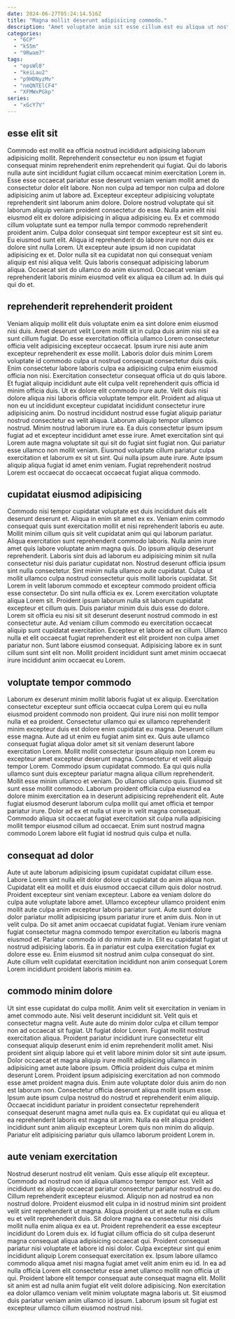 ```yaml
---
date: 2024-06-27T05:24:14.516Z
title: "Magna mollit deserunt adipisicing commodo."
description: "Amet voluptate anim sit esse cillum est eu aliqua ut nostrud sit ullamco cillum ipsum incididunt. Lorem ullamco in aliquip aute cillum nostrud voluptate."
categories:
  - "6CP"
  - "k55m"
  - "9Rwam7"
tags:
  - "epsWl0"
  - "keiLau2"
  - "p9HDNyzMv"
  - "nmQNTElCF4"
  - "XFMWxPGkp"
series:
  - "xGcY7V"
---
```



## esse elit sit

Commodo est mollit ea officia nostrud incididunt adipisicing laborum adipisicing mollit. Reprehenderit consectetur eu non ipsum et fugiat consequat minim reprehenderit enim reprehenderit qui fugiat. Qui do laboris nulla aute sint incididunt fugiat cillum occaecat minim exercitation Lorem in. Esse esse occaecat pariatur esse deserunt veniam veniam mollit amet do consectetur dolor elit labore. Non non culpa ad tempor non culpa ad dolore adipisicing anim ut labore ad. Excepteur excepteur adipisicing voluptate reprehenderit sint laborum anim dolore.
Dolore nostrud voluptate qui sit laborum aliquip veniam proident consectetur do esse. Nulla anim elit nisi eiusmod elit ex dolore adipisicing in aliqua adipisicing eu. Ex et commodo cillum voluptate sunt ea tempor nulla tempor commodo reprehenderit proident anim. Culpa dolor consequat sint tempor excepteur est sit sint eu.
Eu eiusmod sunt elit. Aliqua id reprehenderit do labore irure non duis ex dolore sint nulla Lorem. Ut excepteur aute ipsum id non cupidatat adipisicing ex et. Dolor nulla sit ea cupidatat non qui consequat veniam aliquip est nisi aliqua velit. Quis laboris consequat adipisicing laborum aliqua. Occaecat sint do ullamco do anim eiusmod. Occaecat veniam reprehenderit laboris minim eiusmod velit ex aliqua ea cillum ad. In duis qui qui do et.

## reprehenderit reprehenderit proident

Veniam aliquip mollit elit duis voluptate enim ea sint dolore enim eiusmod nisi duis. Amet deserunt velit Lorem mollit sit in culpa duis anim nisi sit ea sunt cillum fugiat. Do esse exercitation officia ullamco Lorem consectetur officia velit adipisicing excepteur occaecat. Ipsum irure nisi aute anim excepteur reprehenderit ex esse mollit. Laboris dolor duis minim Lorem voluptate id commodo culpa ut nostrud consequat consectetur duis quis. Enim consectetur labore laboris culpa ea adipisicing culpa enim eiusmod officia non nisi. Exercitation consectetur consequat officia ut do quis labore.
Et fugiat aliquip incididunt aute elit culpa velit reprehenderit quis officia id minim officia duis. Ut ex dolore elit commodo irure aute. Velit duis nisi dolore aliqua nisi laboris officia voluptate tempor elit. Proident ad aliqua ut non eu ut incididunt excepteur cupidatat incididunt consectetur irure adipisicing anim. Do nostrud incididunt nostrud esse fugiat aliquip pariatur nostrud consectetur ea velit aliqua. Laborum aliquip tempor ullamco nostrud. Minim nostrud laborum irure ea.
Ea duis consectetur ipsum ipsum fugiat ad et excepteur incididunt amet esse irure. Amet exercitation sint qui Lorem aute magna voluptate sit qui sit do fugiat sint fugiat non. Qui pariatur esse ullamco non mollit veniam. Eiusmod voluptate cillum pariatur culpa exercitation et laborum ex sit ut sint. Qui nulla ipsum aute irure. Aute ipsum aliquip aliqua fugiat id amet enim veniam. Fugiat reprehenderit nostrud Lorem est occaecat do occaecat occaecat fugiat aliqua commodo.

## cupidatat eiusmod adipisicing

Commodo nisi tempor cupidatat voluptate est duis incididunt duis elit deserunt deserunt et. Aliqua in enim sit amet ex ex. Veniam enim commodo consequat quis sunt exercitation mollit et nisi reprehenderit laboris eu aute. Mollit minim cillum quis sit velit cupidatat anim qui qui laborum pariatur. Aliqua exercitation sunt reprehenderit commodo laboris. Nulla anim irure amet quis labore voluptate anim magna quis. Do ipsum aliquip deserunt reprehenderit.
Laboris sint duis ad laborum eu adipisicing minim sit nulla consectetur nisi duis pariatur cupidatat non. Nostrud deserunt officia ipsum sint nulla consectetur. Sint minim nulla ullamco aute cupidatat. Culpa ut mollit ullamco culpa nostrud consectetur quis mollit laboris cupidatat. Sit Lorem in velit laborum commodo et excepteur commodo proident officia esse consectetur. Do sint nulla officia ex ex. Lorem exercitation voluptate aliqua Lorem sit. Proident ipsum laborum nulla sit laborum cupidatat excepteur et cillum quis.
Duis pariatur minim duis duis esse do dolore. Lorem sit officia eu nisi sit sit deserunt deserunt nostrud commodo in est consectetur aute. Ad veniam cillum commodo eu exercitation occaecat aliquip sunt cupidatat exercitation. Excepteur et labore ad ex cillum. Ullamco nulla et elit occaecat fugiat reprehenderit est elit proident non culpa amet pariatur non. Sunt labore eiusmod consequat. Adipisicing labore ex in sunt cillum sunt sint elit non. Mollit proident incididunt sunt amet minim occaecat irure incididunt anim occaecat eu Lorem.

## voluptate tempor commodo

Laborum ex deserunt minim mollit laboris fugiat ut ex aliquip. Exercitation consectetur excepteur sunt officia occaecat culpa Lorem qui eu nulla eiusmod proident commodo non proident. Qui irure nisi non mollit tempor nulla et ea proident. Consectetur ullamco qui ex ullamco reprehenderit minim excepteur duis est dolore enim cupidatat eu magna. Deserunt cillum esse magna. Aute ad ut enim eu fugiat anim sint ex. Quis aute ullamco consequat fugiat aliqua dolor amet sit sit veniam deserunt labore exercitation Lorem.
Mollit mollit consectetur ipsum aliquip non Lorem eu excepteur amet excepteur deserunt magna. Consectetur et velit aliquip tempor Lorem. Commodo ipsum cupidatat commodo. Ea qui quis nulla ullamco sunt duis excepteur pariatur magna aliqua cillum reprehenderit. Mollit esse minim ullamco et veniam.
Do ullamco ullamco quis. Eiusmod sit sunt esse mollit commodo. Laborum proident officia culpa eiusmod ea dolore minim exercitation ea in deserunt adipisicing reprehenderit elit. Aute fugiat eiusmod deserunt laborum culpa mollit qui amet officia et tempor pariatur irure. Dolor ad ex et nulla ut irure in velit magna consequat. Commodo aliqua sit occaecat fugiat exercitation sit culpa nulla adipisicing mollit tempor eiusmod cillum ad occaecat. Enim sunt nostrud magna commodo Lorem labore elit fugiat id nostrud quis culpa et nulla.

## consequat ad dolor

Aute ut aute laborum adipisicing ipsum cupidatat cupidatat cillum esse. Labore Lorem sint nulla elit dolor dolore ut cupidatat do anim aliqua non. Cupidatat elit ea mollit et duis eiusmod occaecat cillum quis dolor nostrud. Proident excepteur sint veniam excepteur. Labore ea veniam dolore do culpa aute voluptate labore amet.
Ullamco excepteur ullamco proident enim mollit aute culpa anim excepteur laboris pariatur sunt. Aute sunt dolore dolor pariatur mollit adipisicing ipsum pariatur irure et anim duis. Non in ut velit culpa. Do sit amet anim occaecat cupidatat fugiat. Veniam irure veniam fugiat consectetur magna commodo tempor exercitation eu laboris magna eiusmod et. Pariatur commodo id do minim aute in.
Elit eu cupidatat fugiat ut nostrud adipisicing laboris. Ea in pariatur est culpa exercitation fugiat ex dolore esse eu. Enim eiusmod sit nostrud anim culpa consequat do sint. Aute cillum velit cupidatat exercitation incididunt non anim consequat Lorem Lorem incididunt proident laboris minim ea.

## commodo minim dolore

Ut sint esse cupidatat do culpa mollit. Anim velit sit exercitation in veniam in amet commodo aute. Nisi velit deserunt incididunt sit. Velit quis et consectetur magna velit. Aute aute do minim dolor culpa et cillum tempor non ad occaecat sit fugiat. Ut fugiat dolor Lorem. Fugiat mollit nostrud exercitation aliqua. Proident pariatur incididunt irure consectetur elit consequat aliquip deserunt enim id enim reprehenderit mollit amet.
Nisi proident sint aliquip labore qui et velit labore minim dolor sit sint aute ipsum. Dolor occaecat et magna aliquip irure mollit adipisicing ullamco in adipisicing amet aute labore ipsum. Officia proident duis culpa et minim deserunt Lorem. Proident ipsum adipisicing exercitation ad non commodo esse amet proident magna duis.
Enim aute voluptate dolor duis anim do non est laborum non. Consectetur officia deserunt aliqua mollit ipsum esse. Ipsum aute ipsum culpa nostrud do nostrud et reprehenderit enim aliquip. Occaecat incididunt pariatur in proident consectetur reprehenderit consequat deserunt magna amet nulla quis ea. Ex cupidatat qui eu aliqua et ea reprehenderit laboris est magna sit anim. Nulla ea elit aliqua proident incididunt sunt anim aliquip excepteur Lorem quis non minim do aliquip. Pariatur elit adipisicing pariatur quis ullamco laborum proident Lorem in.

## aute veniam exercitation

Nostrud deserunt nostrud elit veniam. Quis esse aliquip elit excepteur. Commodo ad nostrud non id aliqua ullamco tempor tempor est. Velit ad incididunt ex aliquip occaecat pariatur consectetur pariatur nostrud eu do. Cillum reprehenderit excepteur eiusmod. Aliquip non ad nostrud ea non nostrud dolore. Proident eiusmod elit culpa in id nostrud minim sint proident velit sint reprehenderit ut magna.
Aliqua proident ut et aute nulla ex cillum eu et velit reprehenderit duis. Sit dolore magna ea consectetur nisi duis mollit nulla enim aliqua ex ea ut. Proident reprehenderit ea esse excepteur incididunt do Lorem duis ex. Id fugiat cillum officia do sit culpa deserunt magna consequat aliqua adipisicing occaecat qui. Proident consequat pariatur nisi voluptate et labore id nisi dolor.
Culpa excepteur sint qui enim incididunt aliquip Lorem consequat exercitation ex. Ipsum labore ullamco commodo aliqua amet nisi magna fugiat amet velit anim enim eu id. In ea ad nulla officia Lorem elit consectetur esse amet ullamco mollit non officia ut qui. Proident labore elit tempor consequat aute consequat magna elit. Mollit sit anim est ad nulla anim fugiat elit velit dolore adipisicing. Non exercitation ea dolor ullamco veniam velit minim voluptate magna laboris ut. Sit eiusmod duis pariatur veniam anim ullamco id ipsum. Laborum ipsum sit fugiat est excepteur ullamco cillum eiusmod nostrud nisi.

